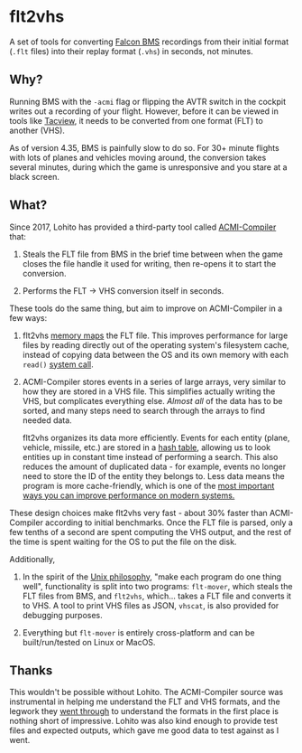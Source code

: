 # flt2vhs

A set of tools for converting
[Falcon BMS](https://www.benchmarksims.org/forum/content.php) recordings
from their initial format (`.flt` files) into their replay format (`.vhs`)
in seconds, not minutes.

## Why?

Running BMS with the `-acmi` flag or flipping the AVTR switch in the cockpit
writes out a recording of your flight. However, before it can be viewed in tools
like [Tacview](https://www.tacview.net/product/en/), it needs to be converted
from one format (FLT) to another (VHS).

As of version 4.35, BMS is painfully slow to do so.
For 30+ minute flights with lots of planes and vehicles moving around,
the conversion takes several minutes, during which the game is unresponsive
and you stare at a black screen.

## What?

Since 2017, Lohito has provided a third-party tool called
[ACMI-Compiler](https://github.com/loitho/acmi-compiler) that:

1. Steals the FLT file from BMS in the brief time between when the game closes
   the file handle it used for writing, then re-opens it to start the conversion.

2. Performs the FLT -> VHS conversion itself in seconds.

These tools do the same thing, but aim to improve on ACMI-Compiler in a few ways:

1. flt2vhs [memory maps](https://en.wikipedia.org/wiki/Memory-mapped_file#Benefits)
   the FLT file. This improves performance for large files by reading directly
   out of the operating system's filesystem cache,
   instead of copying data between the OS and its own memory with each `read()`
   [system call](https://en.wikipedia.org/wiki/System_call).

2. ACMI-Compiler stores events in a series of large arrays, very similar to
   how they are stored in a VHS file. This simplifies actually writing the VHS,
   but complicates everything else. _Almost all_ of the data has to be sorted,
   and many steps need to search through the arrays to find needed data.

   flt2vhs organizes its data more efficiently.
   Events for each entity (plane, vehicle, missile, etc.) are stored in a
   [hash table](https://en.wikipedia.org/wiki/Hash_table), allowing us to
   look entities up in constant time instead of performing a search.
   This also reduces the amount of duplicated data - for example,
   events no longer need to store the ID of the entity they belongs to.
   Less data means the program is more cache-friendly, which is one of the
   [most important ways you can improve performance on modern systems.](https://www.youtube.com/watch?v=0_Byw9UMn9g)

These design choices make flt2vhs very fast - about 30% faster than
ACMI-Compiler according to initial benchmarks.
Once the FLT file is parsed, only a few tenths of a second are spent
computing the VHS output, and the rest of the time is spent waiting for the
OS to put the file on the disk.

Additionally,

1. In the spirit of the [Unix philosophy](https://en.wikipedia.org/wiki/Unix_philosophy),
   "make each program do one thing well", functionality is split into two programs:
   `flt-mover`, which steals the FLT files from BMS, and `flt2vhs`, which...
   takes a FLT file and converts it to VHS. A tool to print VHS files as JSON,
   `vhscat`, is also provided for debugging purposes.

2. Everything but `flt-mover` is entirely cross-platform and can be
   built/run/tested on Linux or MacOS.

## Thanks

This wouldn't be possible without Lohito.
The ACMI-Compiler source was instrumental in helping me understand the FLT
and VHS formats, and the legwork they
[went through](https://www.benchmarksims.org/forum/showthread.php?32245-Beta-ACMI-compiler&highlight=acmi+compiler)
to understand the formats in the first place is nothing short of impressive.
Lohito was also kind enough to provide test files and expected outputs,
which gave me good data to test against as I went.
